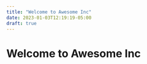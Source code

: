 ```yaml
---
title: "Welcome to Awesome Inc"
date: 2023-01-03T12:19:19-05:00
draft: true
---
```

# Welcome to Awesome Inc


